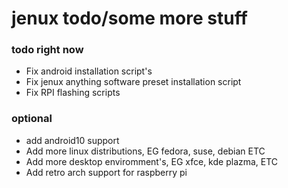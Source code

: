 # jenux todo/some more stuff
### todo right now
* Fix android installation script's
* Fix jenux anything software preset installation script
* Fix RPI flashing scripts
### optional
* add android10 support
* Add more linux distributions, EG fedora, suse, debian ETC
* Add more desktop enviromment's, EG xfce, kde plazma, ETC
* Add retro arch support for raspberry pi
